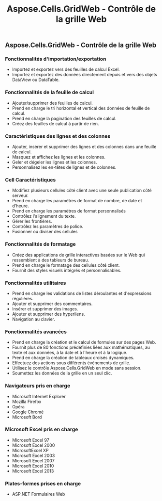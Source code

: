 ﻿---
title: Aspose.Cells.GridWeb - Contrôle de la grille Web
type: docs
weight: 40
url: /fr/net/aspose-cells-gridweb-web-grid-control/
---
## **Aspose.Cells.GridWeb - Contrôle de la grille Web**
### **Fonctionnalités d'importation/exportation**
- Importez et exportez vers des feuilles de calcul Excel.
- Importez et exportez des données directement depuis et vers des objets DataView ou DataTable.
### **Fonctionnalités de la feuille de calcul**
- Ajouter/supprimer des feuilles de calcul.
- Prend en charge le tri horizontal et vertical des données de feuille de calcul.
- Prend en charge la pagination des feuilles de calcul.
- Créez des feuilles de calcul à partir de rien.
### **Caractéristiques des lignes et des colonnes**
- Ajouter, insérer et supprimer des lignes et des colonnes dans une feuille de calcul.
- Masquez et affichez les lignes et les colonnes.
- Geler et dégeler les lignes et les colonnes.
- Personnalisez les en-têtes de lignes et de colonnes.
### **Cell Caractéristiques**
- Modifiez plusieurs cellules côté client avec une seule publication côté serveur.
- Prend en charge les paramètres de format de nombre, de date et d'heure.
- Prend en charge les paramètres de format personnalisés
- Contrôlez l'alignement du texte.
- Gérer les frontières.
- Contrôlez les paramètres de police.
- Fusionner ou diviser des cellules
### **Fonctionnalités de formatage**
- Créez des applications de grille interactives basées sur le Web qui ressemblent à des tableurs de bureau.
- Prend en charge le formatage des cellules côté client.
- Fournit des styles visuels intégrés et personnalisables.
### **Fonctionnalités utilitaires**
- Prend en charge les validations de listes déroulantes et d'expressions régulières.
- Ajouter et supprimer des commentaires.
- Insérer et supprimer des images.
- Ajouter et supprimer des hyperliens.
- Navigation au clavier.
### **Fonctionnalités avancées**
- Prend en charge la création et le calcul de formules sur des pages Web.
- Fournit plus de 80 fonctions prédéfinies liées aux mathématiques, au texte et aux données, à la date et à l'heure et à la logique.
- Prend en charge la création de tableaux croisés dynamiques.
- Effectuez des actions sous différents événements de grille.
- Utilisez le contrôle Aspose.Cells.GridWeb en mode sans session.
- Soumettez les données de la grille en un seul clic.
### **Navigateurs pris en charge**
- Microsoft Internet Explorer
- Mozilla Firefox
- Opéra
- Google Chromé
- Microsoft Bord
### **Microsoft Excel pris en charge**
- Microsoft Excel 97
- Microsoft Excel 2000
- MicrosoftExcel XP
- Microsoft Excel 2003
- Microsoft Excel 2007
- Microsoft Excel 2010
- Microsoft Excel 2013
### **Plates-formes prises en charge**
- ASP.NET Formulaires Web
